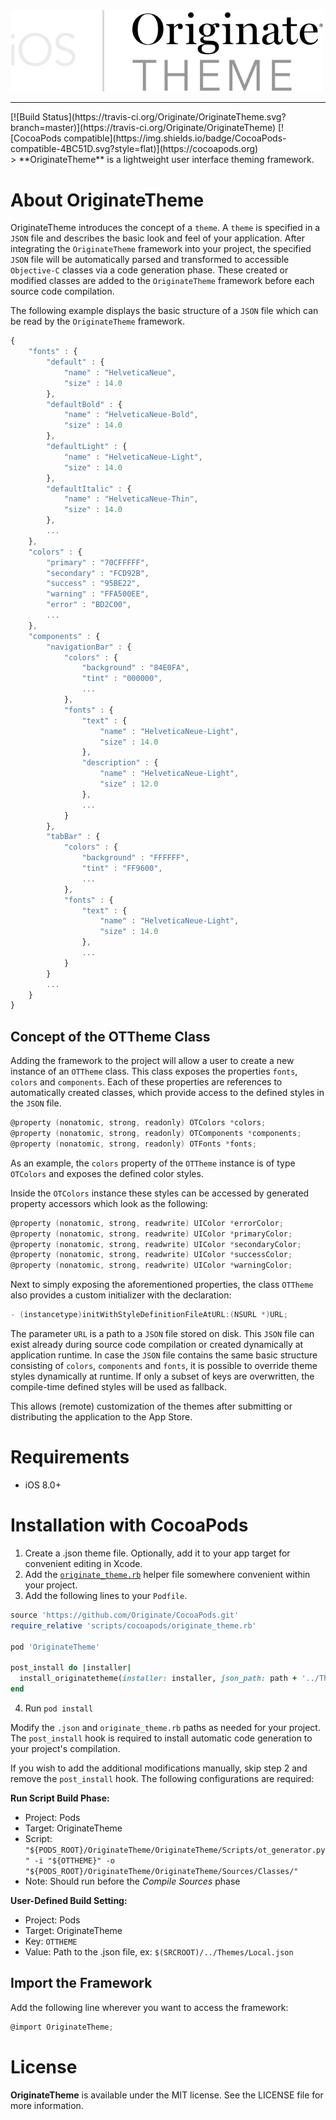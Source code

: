 <img src="OriginateThemeLogo.png" alt="OriginateTheme Logo" width="500"/>
<hr />
[![Build Status](https://travis-ci.org/Originate/OriginateTheme.svg?branch=master)](https://travis-ci.org/Originate/OriginateTheme)
[![CocoaPods compatible](https://img.shields.io/badge/CocoaPods-compatible-4BC51D.svg?style=flat)](https://cocoapods.org)
<br />
> **OriginateTheme** is a lightweight user interface theming framework.

# About OriginateTheme

OriginateTheme introduces the concept of a `theme`. A `theme` is specified in a `JSON` file and describes the basic look and feel of your application. After integrating the `OriginateTheme` framework into your project, the specified `JSON` file will be automatically parsed and transformed to accessible `Objective-C` classes via a code generation phase. These created or modified classes are added to the `OriginateTheme` framework before each source code compilation.

The following example displays the basic structure of a `JSON` file which can be read by the `OriginateTheme` framework.
```javascript
{
    "fonts" : {
        "default" : {
            "name" : "HelveticaNeue",
            "size" : 14.0
        },
        "defaultBold" : {
            "name" : "HelveticaNeue-Bold",
            "size" : 14.0
        },
        "defaultLight" : {
            "name" : "HelveticaNeue-Light",
            "size" : 14.0
        },
        "defaultItalic" : {
            "name" : "HelveticaNeue-Thin",
            "size" : 14.0
        },
        ...
    },
    "colors" : {
        "primary" : "70CFFFFF",
        "secondary" : "FCD92B",
        "success" : "95BE22",
        "warning" : "FFA500EE",
        "error" : "BD2C00",
        ...
    },
    "components" : {
        "navigationBar" : {
            "colors" : {
                "background" : "84E0FA",
                "tint" : "000000",
                ...
            },
            "fonts" : {
                "text" : {
                    "name" : "HelveticaNeue-Light",
                    "size" : 14.0
                },
                "description" : {
                    "name" : "HelveticaNeue-Light",
                    "size" : 12.0
                },
                ...
            }
        },
        "tabBar" : {
            "colors" : {
                "background" : "FFFFFF",
                "tint" : "FF9600",
                ...
            },
            "fonts" : {
                "text" : {
                    "name" : "HelveticaNeue-Light",
                    "size" : 14.0
                },
                ...
            }
        }
        ...
    }
}
```

## Concept of the OTTheme Class
Adding the framework to the project will allow a user to create a new instance of an `OTTheme` class. This class exposes the properties `fonts`, `colors` and `components`. Each of these properties are references to automatically created classes, which provide access to the defined styles in the `JSON` file.

```objective-c
@property (nonatomic, strong, readonly) OTColors *colors;
@property (nonatomic, strong, readonly) OTComponents *components;
@property (nonatomic, strong, readonly) OTFonts *fonts;
```

As an example, the `colors` property of the `OTTheme` instance is of type `OTColors` and exposes the defined color styles.

Inside the `OTColors` instance these styles can be accessed by generated property accessors which look as the following:

```objective-c
@property (nonatomic, strong, readwrite) UIColor *errorColor;
@property (nonatomic, strong, readwrite) UIColor *primaryColor;
@property (nonatomic, strong, readwrite) UIColor *secondaryColor;
@property (nonatomic, strong, readwrite) UIColor *successColor;
@property (nonatomic, strong, readwrite) UIColor *warningColor;
```

Next to simply exposing the aforementioned properties, the class `OTTheme` also provides a custom initializer with the declaration:
```objective-c
- (instancetype)initWithStyleDefinitionFileAtURL:(NSURL *)URL;
```

The parameter `URL` is a path to a `JSON` file stored on disk. This `JSON` file can exist already during source code compilation or created dynamically at application runtime. In case the `JSON` file contains the same basic structure consisting of `colors`, `components` and `fonts`, it is possible to override theme styles dynamically at runtime. If only a subset of keys are overwritten, the compile-time defined styles will be used as fallback.

This allows (remote) customization of the themes after submitting or distributing the application to the App Store.


# Requirements
- iOS 8.0+

# Installation with CocoaPods

1. Create a .json theme file. Optionally, add it to your app target for convenient editing in Xcode.
2. Add the [`originate_theme.rb`](OriginateTheme/Scripts/originate_theme.rb) helper file somewhere convenient within your project.
3. Add the following lines to your `Podfile`.

  ```ruby
  source 'https://github.com/Originate/CocoaPods.git'
  require_relative 'scripts/cocoapods/originate_theme.rb'
  
  pod 'OriginateTheme'

  post_install do |installer|
    install_originatetheme(installer: installer, json_path: path + '../Themes/Local.json')
  end
  ```
  
4. Run `pod install`

Modify the `.json` and `originate_theme.rb` paths as needed for your project. The `post_install` hook is required to install automatic code generation to your project's compilation.

If you wish to add the additional modifications manually, skip step 2 and remove the `post_install` hook. The following configurations are required:

**Run Script Build Phase:**

* Project: Pods
* Target: OriginateTheme
* Script: `
  "${PODS_ROOT}/OriginateTheme/OriginateTheme/Scripts/ot_generator.py" -i "${OTTHEME}" -o "${PODS_ROOT}/OriginateTheme/OriginateTheme/Sources/Classes/"`
* Note: Should run before the *Compile Sources* phase

**User-Defined Build Setting:**

* Project: Pods
* Target: OriginateTheme
* Key: `OTTHEME`
* Value: Path to the .json file, ex: `$(SRCROOT)/../Themes/Local.json`

## Import the Framework

Add the following line wherever you want to access the framework:
```objective-c
@import OriginateTheme;
```

# License
**OriginateTheme** is available under the MIT license. See the LICENSE file for more information.
